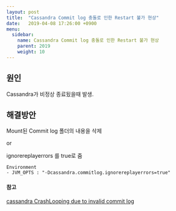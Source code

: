 ```yaml
---
layout: post
title:  "Cassandra Commit log 충돌로 인한 Restart 불가 현상"
date:   2019-04-08 17:26:00 +0900
menu:
  sidebar:
    name: Cassandra Commit log 충돌로 인한 Restart 불가 현상
    parent: 2019
    weight: 10
---
```


## 원인

Cassandra가 비정상 종료됬을때 발생.

## 해결방안

Mount된 Commit log 폴더의 내용을 삭제  

or  

ignorereplayerrors 를 true로 줌   

```
Environment
- JVM_OPTS : "-Dcassandra.commitlog.ignorereplayerrors=true"
```


#### 참고
[cassandra CrashLooping due to invalid commit log]  

[cassandra CrashLooping due to invalid commit log]: https://bugzilla.redhat.com/show_bug.cgi?id=1385427
